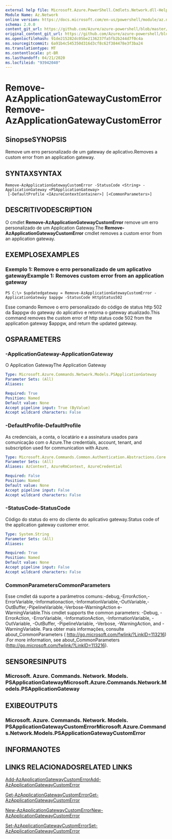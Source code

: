 ```yaml
---
external help file: Microsoft.Azure.PowerShell.Cmdlets.Network.dll-Help.xml
Module Name: Az.Network
online version: https://docs.microsoft.com/en-us/powershell/module/az.network/remove-azapplicationgatewaycustomerror
schema: 2.0.0
content_git_url: https://github.com/Azure/azure-powershell/blob/master/src/Network/Network/help/Remove-AzApplicationGatewayCustomError.md
original_content_git_url: https://github.com/Azure/azure-powershell/blob/master/src/Network/Network/help/Remove-AzApplicationGatewayCustomError.md
ms.openlocfilehash: 91de215282dc05be2136237fa5fb2b244d7f0c4a
ms.sourcegitcommit: 6a91b4c545350d316d3cf8c62f384478e3f3ba24
ms.translationtype: MT
ms.contentlocale: pt-BR
ms.lasthandoff: 04/21/2020
ms.locfileid: "93942040"
---
```

# <span data-ttu-id="ceddd-101">Remove-AzApplicationGatewayCustomError</span><span class="sxs-lookup"><span data-stu-id="ceddd-101">Remove-AzApplicationGatewayCustomError</span></span>

## <span data-ttu-id="ceddd-102">Sinopse</span><span class="sxs-lookup"><span data-stu-id="ceddd-102">SYNOPSIS</span></span>
<span data-ttu-id="ceddd-103">Remove um erro personalizado de um gateway de aplicativo.</span><span class="sxs-lookup"><span data-stu-id="ceddd-103">Removes a custom error from an application gateway.</span></span>

## <span data-ttu-id="ceddd-104">SYNTAX</span><span class="sxs-lookup"><span data-stu-id="ceddd-104">SYNTAX</span></span>

```
Remove-AzApplicationGatewayCustomError -StatusCode <String> -ApplicationGateway <PSApplicationGateway>
 [-DefaultProfile <IAzureContextContainer>] [<CommonParameters>]
```

## <span data-ttu-id="ceddd-105">DESCRITIVO</span><span class="sxs-lookup"><span data-stu-id="ceddd-105">DESCRIPTION</span></span>
<span data-ttu-id="ceddd-106">O cmdlet **Remove-AzApplicationGatewayCustomError** remove um erro personalizado de um Application Gateway.</span><span class="sxs-lookup"><span data-stu-id="ceddd-106">The **Remove-AzApplicationGatewayCustomError** cmdlet removes a custom error from an application gateway.</span></span>

## <span data-ttu-id="ceddd-107">EXEMPLOS</span><span class="sxs-lookup"><span data-stu-id="ceddd-107">EXAMPLES</span></span>

### <span data-ttu-id="ceddd-108">Exemplo 1: Remove o erro personalizado de um aplicativo gateway</span><span class="sxs-lookup"><span data-stu-id="ceddd-108">Example 1: Removes custom error from an application gateway</span></span>
```
PS C:\> $updatedgateway = Remove-AzApplicationGatewayCustomError -ApplicationGateway $appgw -StatusCode HttpStatus502
```

<span data-ttu-id="ceddd-109">Esse comando Remove o erro personalizado do código de status http 502 da $appgw do gateway do aplicativo e retorna o gateway atualizado.</span><span class="sxs-lookup"><span data-stu-id="ceddd-109">This command removes the custom error of http status code 502 from the application gateway $appgw, and return the updated gateway.</span></span>

## <span data-ttu-id="ceddd-110">OS</span><span class="sxs-lookup"><span data-stu-id="ceddd-110">PARAMETERS</span></span>

### <span data-ttu-id="ceddd-111">-ApplicationGateway</span><span class="sxs-lookup"><span data-stu-id="ceddd-111">-ApplicationGateway</span></span>
<span data-ttu-id="ceddd-112">O Application Gateway</span><span class="sxs-lookup"><span data-stu-id="ceddd-112">The Application Gateway</span></span>

```yaml
Type: Microsoft.Azure.Commands.Network.Models.PSApplicationGateway
Parameter Sets: (All)
Aliases:

Required: True
Position: Named
Default value: None
Accept pipeline input: True (ByValue)
Accept wildcard characters: False
```

### <span data-ttu-id="ceddd-113">-DefaultProfile</span><span class="sxs-lookup"><span data-stu-id="ceddd-113">-DefaultProfile</span></span>
<span data-ttu-id="ceddd-114">As credenciais, a conta, o locatário e a assinatura usados para comunicação com o Azure.</span><span class="sxs-lookup"><span data-stu-id="ceddd-114">The credentials, account, tenant, and subscription used for communication with Azure.</span></span>

```yaml
Type: Microsoft.Azure.Commands.Common.Authentication.Abstractions.Core.IAzureContextContainer
Parameter Sets: (All)
Aliases: AzContext, AzureRmContext, AzureCredential

Required: False
Position: Named
Default value: None
Accept pipeline input: False
Accept wildcard characters: False
```

### <span data-ttu-id="ceddd-115">-StatusCode</span><span class="sxs-lookup"><span data-stu-id="ceddd-115">-StatusCode</span></span>
<span data-ttu-id="ceddd-116">Código do status do erro do cliente do aplicativo gateway.</span><span class="sxs-lookup"><span data-stu-id="ceddd-116">Status code of the application gateway customer error.</span></span>

```yaml
Type: System.String
Parameter Sets: (All)
Aliases:

Required: True
Position: Named
Default value: None
Accept pipeline input: False
Accept wildcard characters: False
```

### <span data-ttu-id="ceddd-117">CommonParameters</span><span class="sxs-lookup"><span data-stu-id="ceddd-117">CommonParameters</span></span>
<span data-ttu-id="ceddd-118">Esse cmdlet dá suporte a parâmetros comuns:-debug,-ErrorAction,-ErrorVariable,-Informationaction,-InformationVariable,-OutVariable,-OutBuffer,-PipelineVariable,-Verbose-WarningAction e-WarningVariable.</span><span class="sxs-lookup"><span data-stu-id="ceddd-118">This cmdlet supports the common parameters: -Debug, -ErrorAction, -ErrorVariable, -InformationAction, -InformationVariable, -OutVariable, -OutBuffer, -PipelineVariable, -Verbose, -WarningAction, and -WarningVariable.</span></span> <span data-ttu-id="ceddd-119">Para obter mais informações, consulte about_CommonParameters ( http://go.microsoft.com/fwlink/?LinkID=113216) .</span><span class="sxs-lookup"><span data-stu-id="ceddd-119">For more information, see about_CommonParameters (http://go.microsoft.com/fwlink/?LinkID=113216).</span></span>

## <span data-ttu-id="ceddd-120">SENSORES</span><span class="sxs-lookup"><span data-stu-id="ceddd-120">INPUTS</span></span>

### <span data-ttu-id="ceddd-121">Microsoft. Azure. Commands. Network. Models. PSApplicationGateway</span><span class="sxs-lookup"><span data-stu-id="ceddd-121">Microsoft.Azure.Commands.Network.Models.PSApplicationGateway</span></span>

## <span data-ttu-id="ceddd-122">EXIBE</span><span class="sxs-lookup"><span data-stu-id="ceddd-122">OUTPUTS</span></span>

### <span data-ttu-id="ceddd-123">Microsoft. Azure. Commands. Network. Models. PSApplicationGatewayCustomError</span><span class="sxs-lookup"><span data-stu-id="ceddd-123">Microsoft.Azure.Commands.Network.Models.PSApplicationGatewayCustomError</span></span>

## <span data-ttu-id="ceddd-124">INFORMA</span><span class="sxs-lookup"><span data-stu-id="ceddd-124">NOTES</span></span>

## <span data-ttu-id="ceddd-125">LINKS RELACIONADOS</span><span class="sxs-lookup"><span data-stu-id="ceddd-125">RELATED LINKS</span></span>

[<span data-ttu-id="ceddd-126">Add-AzApplicationGatewayCustomError</span><span class="sxs-lookup"><span data-stu-id="ceddd-126">Add-AzApplicationGatewayCustomError</span></span>](./Add-AzApplicationGatewayCustomError.md)

[<span data-ttu-id="ceddd-127">Get-AzApplicationGatewayCustomError</span><span class="sxs-lookup"><span data-stu-id="ceddd-127">Get-AzApplicationGatewayCustomError</span></span>](./Get-AzApplicationGatewayCustomError.md)

[<span data-ttu-id="ceddd-128">New-AzApplicationGatewayCustomError</span><span class="sxs-lookup"><span data-stu-id="ceddd-128">New-AzApplicationGatewayCustomError</span></span>](./New-AzApplicationGatewayCustomError.md)

[<span data-ttu-id="ceddd-129">Set-AzApplicationGatewayCustomError</span><span class="sxs-lookup"><span data-stu-id="ceddd-129">Set-AzApplicationGatewayCustomError</span></span>](./Set-AzApplicationGatewayCustomError.md)
